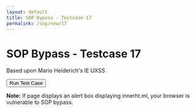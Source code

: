 ```yaml
---
layout: default
title: SOP Bypass - Testcase 17
permalink: /sop/new/17
---
```


# SOP Bypass - Testcase 17

Based upon Mario Heiderich's IE UXSS

<script>
function myfunction() {
    x = document.createElement("IFRAME");
    x.setAttribute("width", "0");
    x.setAttribute("height", "0");
    x.setAttribute("src", "https://web.archive.org/web/20180831134345/http://innerht.ml/refresh.html");
    document.body.appendChild(x);
}
</script>

<input type="button" id="btn_test" class="test" value="Run Test Case" onclick="myfunction()">

**Note:**
If page displays an alert box displaying innerht.ml, your browser is vulnerable to SOP bypass.
